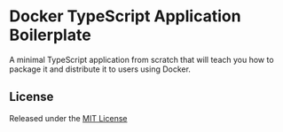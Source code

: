 # Docker TypeScript Application Boilerplate

A minimal TypeScript application from scratch that will teach you how to package it and distribute it to users using Docker.

## License

Released under the [MIT License](./LICENSE)
